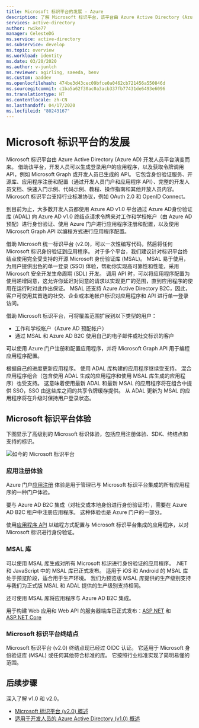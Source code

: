 ```yaml
---
title: Microsoft 标识平台的发展 - Azure
description: 了解 Microsoft 标识平台，该平台由 Azure Active Directory (Azure AD) 标识服务和开发人员平台演变而来。
services: active-directory
author: rwike77
manager: CelesteDG
ms.service: active-directory
ms.subservice: develop
ms.topic: overview
ms.workload: identity
ms.date: 03/20/2020
ms.author: v-junlch
ms.reviewer: agirling, saeeda, benv
ms.custom: aaddev
ms.openlocfilehash: 474be3d43cec09bfce0a0462cb721456a550846d
ms.sourcegitcommit: c1ba5a62f30ac0a3acb337fb77431de6493e6096
ms.translationtype: HT
ms.contentlocale: zh-CN
ms.lasthandoff: 04/17/2020
ms.locfileid: "80243167"
---
```

# <a name="evolution-of-microsoft-identity-platform"></a>Microsoft 标识平台的发展

Microsoft 标识平台由 Azure Active Directory (Azure AD) 开发人员平台演变而来。 借助该平台，开发人员可以生成登录用户的应用程序，以及获取令牌调用 API，例如 Microsoft Graph 或开发人员已生成的 API。 它包含身份验证服务、开源库、应用程序注册和配置（通过开发人员门户和应用程序 API）、完整的开发人员文档、快速入门示例、代码示例、教程、操作指南和其他开放人员内容。 Microsoft 标识平台支持行业标准协议，例如 OAuth 2.0 和 OpenID Connect。

到目前为止，大多数开发人员都使用 Azure AD v1.0 平台通过 Azure AD身份验证库 (ADAL) 向 Azure AD v1.0 终结点请求令牌来对工作和学校帐户（由 Azure AD 预配）进行身份验证、使用 Azure 门户进行应用程序注册和配置，以及使用 Microsoft Graph API 以编程方式进行应用程序配置。

借助 Microsoft 统一标识平台 (v2.0)，可以一次性编写代码，然后将任何 Microsoft 标识身份验证到应用程序。 对于多个平台，我们建议针对标识平台终结点使用完全受支持的开源 Microsoft 身份验证库 (MSAL)。 MSAL 易于使用，为用户提供出色的单一登录 (SSO) 体验，帮助你实现高可靠性和性能，采用 Microsoft 安全开发生命周期 (SDL) 开发。 调用 API 时，可以将应用程序配置为使用递增同意，这允许你延迟对同意的请求以实现更广的范围，直到应用程序的使用在运行时对此作出保证。  MSAL 还支持 Azure Active Directory B2C，因此，客户可使用其首选的社交、企业或本地帐户标识对应用程序和 API 进行单一登录访问。

借助 Microsoft 标识平台，可将覆盖范围扩展到以下类型的用户：

- 工作和学校帐户（Azure AD 预配帐户）
- 通过 MSAL 和 Azure AD B2C 使用自己的电子邮件或社交标识的客户

可以使用 Azure 门户注册和配置应用程序，并将 Microsoft Graph API 用于编程应用程序配置。

根据自己的进度更新应用程序。 使用 ADAL 库构建的应用程序继续受支持。 混合应用程序组合（包含使用 ADAL 生成的应用程序和使用 MSAL 库生成的应用程序）也受支持。 这意味着使用最新 ADAL 和最新 MSAL 的应用程序将在组合中提供 SSO，SSO 由这些库之间的共享令牌缓存提供。 从 ADAL 更新为 MSAL 的应用程序将在升级时保持用户登录状态。

## <a name="microsoft-identity-platform-experience"></a>Microsoft 标识平台体验

下图显示了高级别的 Microsoft 标识体验，包括应用注册体验、SDK、终结点和支持的标识。

![如今的 Microsoft 标识平台](./media/about-microsoft-identity-platform/about-microsoft-identity-platform.svg)

### <a name="app-registration-experience"></a>应用注册体验

Azure 门户[应用注册](https://portal.azure.cn/#blade/Microsoft_AAD_IAM/ActiveDirectoryMenuBlade/RegisteredAppsPreview)  体验是用于管理已与 Microsoft 标识平台集成的所有应用程序的一种门户体验。

要与 Azure AD B2C 集成（对社交或本地身份进行身份验证时），需要在 Azure AD B2C 租户中注册应用程序。 这种体验也是 Azure 门户的一部分。

使用[应用程序 API](https://docs.microsoft.com/graph/api/resources/application?view=graph-rest-1.0) 以编程方式配置与 Microsoft 标识平台集成的应用程序，以对 Microsoft 标识进行身份验证。

### <a name="msal-libraries"></a>MSAL 库

可以使用 MSAL 库生成对所有 Microsoft 标识进行身份验证的应用程序。 .NET 和 JavaScript 中的 MSAL 库已正式发布。 适用于 iOS 和 Android 的 MSAL 库处于预览阶段，适合用于生产环境。 我们为预览版 MSAL 库提供的生产级别支持与我们为正式版 MSAL 和 ADAL 提供的生产级别支持相同。

还可使用 MSAL 库将应用程序与 Azure AD B2C 集成。

用于构建 Web 应用和 Web API 的服务器端库已正式发布：[ASP.NET](https://docs.microsoft.com/aspnet/overview) 和 [ASP.NET Core](https://docs.microsoft.com/aspnet/core/?view=aspnetcore-2.2)

### <a name="microsoft-identity-platform-endpoint"></a>Microsoft 标识平台终结点

Microsoft 标识平台 (v2.0) 终结点现已经过 OIDC 认证。 它适用于 Microsoft 身份验证库 (MSAL) 或任何其他符合标准的库。 它按照行业标准实现了简明易懂的范围。

## <a name="next-steps"></a>后续步骤

深入了解 v1.0 和 v2.0。

* [Microsoft 标识平台 (v2.0) 概述](v2-overview.md)
* [适用于开发人员的 Azure Active Directory (v1.0) 概述](../azuread-dev/v1-overview.md)

